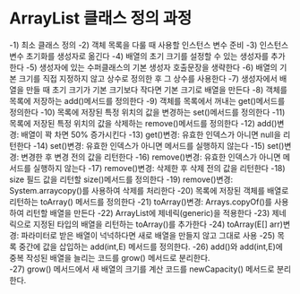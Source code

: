 # ArrayList 클래스 정의 과정

-1) 최소 클래스 정의
-2) 객체 목록을 다룰 때 사용할 인스턴스 변수 준비
-3) 인스턴스 변수 초기화를 생성자로 옮긴다
-4) 배열의 초기 크기를 설정할 수 있는 생성자를 추가한다
-5) 생성자에 있는 수퍼클래스의 기본 생성자 호출문장을 생략한다
-6) 배열의 기본 크기를 직접 지정하지 않고 상수로 정의한 후 그 상수를 사용한다
-7) 생성자에서 배열을 만들 때 초기 크기가 기본 크기보다 작다면 기본 크기로 배열을 만든다
-8) 객체를 목록에 저장하는 add()메서드를 정의한다
-9) 객체를 목록에서 꺼내는 get()메서드를 정의한다
-10) 목록에 저장된 특정 위치의 값을 변경하는 set()메서드를 정의한다
-11) 목록에 저장된 특정 위치의 값을 삭제하는 remove()메서드를 정의한다
-12) add()변경: 배열이 꽉 차면 50% 증가시킨다
-13) get()변경: 유효한 인덱스가 아니면 null을 리턴한다
-14) set()변경: 유효한 인덱스가 아니면 메서드를 실행하지 않는다
-15) set()변경: 변경한 후 변경 전의 값을 리턴한다
-16) remove()변경: 유효한 인덱스가 아니면 메서드를 실행하지 않는다
-17) remove()변경: 삭제한 후 삭제 전의 값을 리턴한다
-18) size 필드 값을 리턴할 size()메서드를 정의한다
-19) remove()변경: System.arraycopy()를 사용하여 삭제를 처리한다
-20) 목록에 저장된 객체를 배열로 리턴하는 toArray() 메서드를 정의한다
-21) toArray()변경: Arrays.copyOf()를 사용하여 리턴할 배열을 만든다
-22) ArrayList에 제네릭(generic)을 적용한다
-23) 제네릭으로 지정된 타입의 배열을 리턴하는 toArray()를 추가한다
-24) toArray(E[] arr)변경: 파라미터로 받은 배열이 넉넉하다면 새로 배열을 만들지 않고 그대로 사용
-25) 목록 중간에 값을 삽입하는 add(int,E) 메서드를 정의한다.
-26) add()와 add(int,E)에 중복 작성된 배열을 늘리는 코드를 grow() 메서드로 분리한다.  
-27) grow() 메서드에서 새 배열의 크기를 계산 코드를 newCapacity() 메서드로 분리한다. 









